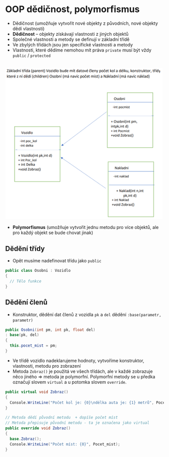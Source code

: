 # OOP dědičnost, polymorfismus

- Dědičnost (umožňuje vytvořit nové objekty z původních, nové objekty dědí vlastnosti)
- **Dědičnost** – objekty získávají vlastnosti z jiných objektů
- Společné vlastnosti a metody se definují v základní třídě
- Ve zbylých třídách jsou jen specifické vlastnosti a metody
- Vlastnosti, které dědíme nemohou mít práva `private` musí být vždy `public` / `protected`

<br>

<img src="./img/oop-trida.png" style="width:500px">

<br>

- **Polymorfismus** (umožňuje vytvořit jednu metodu pro více objektů, ale pro každý objekt se bude chovat jinak)

## Dědění třídy

- Opět musíme nadefinovat třídu jako `public`

```csharp
public class Osobni : Vozidlo
{
  // Tělo funkce
}
```

## Dědění členů

- Konstruktor, dědění dat členů z vozidla `pk` a `del` dědění `:base(parametr, parametr)`

```csharp
public Osobni(int pm, int pk, float del)
: base(pk, del)
{
  this.pocet_mist = pm;
}
```

- Ve třídě vozidlo nadeklarujeme hodnoty, vytvoříme konstruktor, vlastnosti, metodu pro zobrazení
- Metoda `Zobraz()` je použitá ve všech třídách, ale v každé zobrazuje něco jiného => metoda je polymorfní. Polymorfní metody se u předka označují slovem `virtual` a u potomka slovem `override`.

```csharp
public virtual void Zobraz()
{
  Console.WriteLine("Počet kol je: {0}\ndélka auta je: {1} metrů", Pocet_kol, Delka);
}
```

```csharp
// Metoda dědí původní metodu  + dopíše počet míst
// Metoda přepisuje původní metodu - ta je označena jako virtual
public override void Zobraz()
{
  base.Zobraz();
  Console.WriteLine("Počet míst: {0}", Pocet_mist);
}
```
